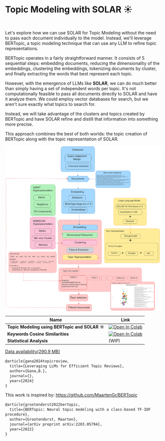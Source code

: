 # **Topic Modeling with SOLAR** ☀️
<br>

Let's explore how we can use SOLAR for Topic Modeling without the need to pass each document individually to the model. Instead, we'll leverage BERTopic, a topic modeling technique that can use any LLM to refine topic representations.

BERTopic operates in a fairly straightforward manner. It consists of 5 sequential steps: embedding documents, reducing the dimensionality of the embeddings, clustering the embeddings, tokenizing documents by cluster, and finally extracting the words that best represent each topic.

However, with the emergence of LLMs like **SOLAR**, we can do much better than simply having a set of independent words per topic. It's not computationally feasible to pass all documents directly to SOLAR and have it analyze them. We could employ vector databases for search, but we aren't sure exactly what topics to search for.

Instead, we will take advantage of the clusters and topics created by BERTopic and have SOLAR refine and distill that information into something more precise.

This approach combines the best of both worlds: the topic creation of BERTopic along with the topic representation of SOLAR.
<br>

<img src="images/figure-1.png" align="center" />




| Name  | Link  |
|---|---|
| **Topic Modeling using BERTopic and SOLAR ☀️**  | [![Open In Colab](https://colab.research.google.com/assets/colab-badge.svg)](https://colab.research.google.com/drive/1KhcrFKpUjXIctm5ciO5dRhUrLn2NUsN1?usp=sharing)  |
| **Keywords Cosine Similarities**  | [![Open In Colab](https://colab.research.google.com/assets/colab-badge.svg)](https://colab.research.google.com/drive/1jmC3ApWn-50GVD30lm0PJwwQT3StzoAi?usp=sharing)  |
| **Statistical Analysis** | (WIP) |




<a href="https://drive.google.com/file/d/1Mt5zca8B4RWhIsHwXmBV78h-QMflR_qF/view?usp=sharing">Data availability(290.9 MB)</a>

```bibtext
@article{gana2024topicreview,
  title={Leveraging LLMs for Efficient Topic Reviews},
  author={Gana,B.},
  journal={},
  year={2024}
}
```
This work is inspired by: https://github.com/MaartenGr/BERTopic
```bibtext
@article{grootendorst2022bertopic,
  title={BERTopic: Neural topic modeling with a class-based TF-IDF procedure},
  author={Grootendorst, Maarten},
  journal={arXiv preprint arXiv:2203.05794},
  year={2022}
}
```
